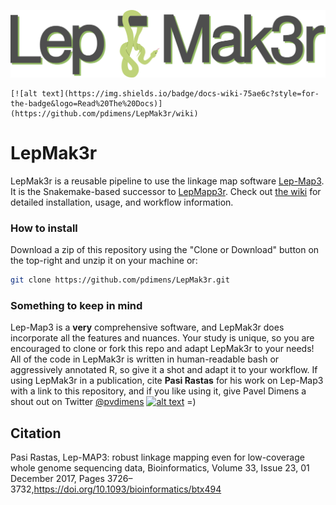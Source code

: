 ![logo](misc/logo.png)

```
[![alt text](https://img.shields.io/badge/docs-wiki-75ae6c?style=for-the-badge&logo=Read%20The%20Docs)](https://github.com/pdimens/LepMak3r/wiki) 
```

# LepMak3r

LepMak3r is a reusable pipeline to use the linkage map software [Lep-Map3](https://sourceforge.net/projects/lep-map3/). It is the Snakemake-based successor to [LepMapp3r](https://github.com/pdimens/LepMapp3r). Check out [the wiki](https://github.com/pdimens/LepMak3r/wiki) for detailed installation, usage, and workflow information.



### How to install

Download a zip of this repository using the "Clone or Download" button on the top-right and unzip it on your machine or:

```bash
git clone https://github.com/pdimens/LepMak3r.git
```



### Something to keep in mind

Lep-Map3 is a **very** comprehensive software, and LepMak3r does incorporate all the features and nuances. Your study is unique, so you are encouraged to clone or fork this repo and adapt LepMak3r to your needs! All of the code in LepMak3r is written in human-readable bash or aggressively annotated R, so give it a shot and adapt it to your workflow. If using LepMak3r in a publication, cite **Pasi Rastas** for his work on Lep-Map3 with a link to this repository, and if you like using it, give Pavel Dimens a shout out on Twitter [@pvdimens](https://twitter.com/PVDimens) [![alt text](http://i.imgur.com/wWzX9uB.png)](https://twitter.com/PVDimens)  =)



## Citation

Pasi Rastas, Lep-MAP3: robust linkage mapping even for low-coverage whole genome sequencing data, Bioinformatics, Volume 33, Issue 23, 01 December 2017, Pages 3726–3732,https://doi.org/10.1093/bioinformatics/btx494
